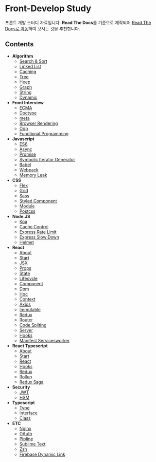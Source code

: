 # Front-Develop Study

프론트 개발 스터디 자료입니다. **Read The Docs**를 기준으로 제작되어 [Read The Docs로 이동](https://hangem-study.readthedocs.io/en/latest/)하여 보시는 것을 추천합니다.

## Contents

- **Algorithm**
   - [Search & Sort](./algorithm/search-sort.md)
   - [Linked List](./algorithm/linked-list.md)
   - [Caching](./algorithm/caching.md)
   - [Tree](./algorithm/tree.md)
   - [Heep](./algorithm/heep.md)
   - [Graph](./algorithm/graph.md)
   - [String](./algorithm/string.md)
   - [Dynamic](./algorithm/dynamic.md)
- **Front Interview**
   - [ECMA](./front_interview/ecma.md)
   - [Doctype](./front_interview/doctype.md)
   - [meta](./front_interview/meta.md)
   - [Browser Rendering](./front_interview/browser-rendering.md)
   - [Oop](./front_interview/oop.md)
   - [Functional Programming](./front_interview/fp.md)
- **Javascript**
   - [ES6](./javascript/es6.md)
   - [Async](./javascript/async.md)
   - [Promise](./javascript/promise.md)
   - [Symbolic Iterator Generator](./javascript/symbol-iterator-generator.md)
   - [Babel](./javascript/babel.md)
   - [Webpack](./javascript/webpack.md)
   - [Memory Leak](./javascript/memory-leak.md)
- **CSS**
   - [Flex](./css/flex.md)
   - [Grid](./css/grid.md)
   - [Sass](./css/sass.md)
   - [Styled Component](./css/styled-components.md)
   - [Module](./css/module.md)
   - [Postcss](./css/Postcss.md)
- **Node.JS**
   - [Koa](./nodeJS/koa.md)
   - [Cache Control](./nodeJS/cache-control.md)
   - [Express Rate Limit](./nodeJS/express-rate-limit.md)
   - [Express Slow Down](./nodeJS/express-slow-down.md)
   - [Helmet](./nodeJS/helmet.md)
- **React**
   - [About](./react/about.md)
   - [Start](./react/start.md)
   - [JSX](./react/jsx.md)
   - [Props](./react/props.md)
   - [State](./react/state.md)
   - [Lifecycle](./react/lifecycle.md)
   - [Component](./react/component.md)
   - [Dom](./react/dom.md)
   - [Hoc](./react/hoc.md)
   - [Context](./react/context.md)
   - [Axios](./react/axios.md)
   - [Immutable](./react/immutable.md)
   - [Redux](./react/redux.md)
   - [Router](./react/router.md)
   - [Code Spliting](./react/code-spliting.md)
   - [Server](./react/server.md)
   - [Hooks](./react/hooks.md)
   - [Manifest Servicesworker](./react/manifest-servicesworker.md)
- **React Typescript**
   - [About](./react_typescript/about.md)
   - [Start](./react_typescript/start.md)
   - [React](./react_typescript/react.md)
   - [Hooks](./react_typescript/hooks.md)
   - [Redux](./react_typescript/redux.md)
   - [Rollup](./react_typescript/rollup.md)
   - [Redux Saga](./react_typescript/redux-saga.md)
- **Security**
   - [JWT](./security/jwt.md)
   - [HSM](./security/hsm.md)
- **Typescript**
   - [Type](./typescript/type.md)
   - [Interface](./typescript/interface.md)
   - [Class](./typescript/class.md)
- **ETC**
   - [Nginx](./etc/nginx.md)
   - [OAuth](./etc/OAuth.md)
   - [Pipline](./etc/pipline.md)
   - [Sublime Text](./etc/sublime-text.md)
   - [Zsh](./etc/zsh.md)
   - [Firebase Dynamic Link](./etc/firebase-dynamic-link.md)
